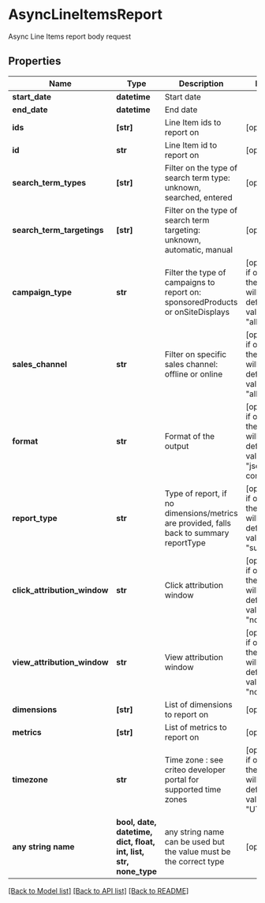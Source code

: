 # AsyncLineItemsReport

Async Line Items report body request

## Properties
Name | Type | Description | Notes
------------ | ------------- | ------------- | -------------
**start_date** | **datetime** | Start date | 
**end_date** | **datetime** | End date | 
**ids** | **[str]** | Line Item ids to report on | [optional] 
**id** | **str** | Line Item id to report on | [optional] 
**search_term_types** | **[str]** | Filter on the type of search term type: unknown, searched, entered | [optional] 
**search_term_targetings** | **[str]** | Filter on the type of search term targeting: unknown, automatic, manual | [optional] 
**campaign_type** | **str** | Filter the type of campaigns to report on: sponsoredProducts or onSiteDisplays | [optional]  if omitted the server will use the default value of "all"
**sales_channel** | **str** | Filter on specific sales channel: offline or online | [optional]  if omitted the server will use the default value of "all"
**format** | **str** | Format of the output | [optional]  if omitted the server will use the default value of "json-compact"
**report_type** | **str** | Type of report, if no dimensions/metrics are provided, falls back to summary reportType | [optional]  if omitted the server will use the default value of "summary"
**click_attribution_window** | **str** | Click attribution window | [optional]  if omitted the server will use the default value of "none"
**view_attribution_window** | **str** | View attribution window | [optional]  if omitted the server will use the default value of "none"
**dimensions** | **[str]** | List of dimensions to report on | [optional] 
**metrics** | **[str]** | List of metrics to report on | [optional] 
**timezone** | **str** | Time zone : see criteo developer portal for supported time zones | [optional]  if omitted the server will use the default value of "UTC"
**any string name** | **bool, date, datetime, dict, float, int, list, str, none_type** | any string name can be used but the value must be the correct type | [optional]

[[Back to Model list]](../README.md#documentation-for-models) [[Back to API list]](../README.md#documentation-for-api-endpoints) [[Back to README]](../README.md)


